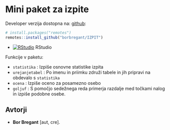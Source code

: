 # Mini paket za izpite

Developer verzija dostopna na:
[github](https://github.com/borbregant/IZPIT):

``` r
# install.packages("remotes")
remotes::install_github("borbregant/IZPIT")
```
* [![RStudio](http://mybinder.org/badge.svg)](http://mybinder.org/v2/gh/borbregant/izpit/master?urlpath=rstudio) RStudio

Funkcije v paketu:
* `statistika` : Izpiše osnovne statistike izpita
* `urejanjetabel` : Po imenu in priimku združi tabele in jih pripravi na obdevalo s `statistika`
* `ocena` : Izpiše oceno za posamezno osebo
* `goljuf` : S pomočjo sedežnega reda primerja razdalje med točkami nalog in izpiše podobne osebe.

## Avtorji
  - **Bor Bregant** \[aut, cre\].
